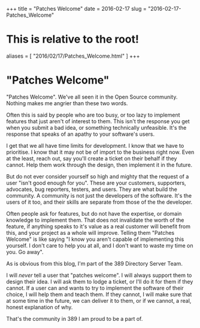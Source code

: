 +++
title = "Patches Welcome"
date = 2016-02-17
slug = "2016-02-17-Patches_Welcome"
# This is relative to the root!
aliases = [ "2016/02/17/Patches_Welcome.html" ]
+++
# \"Patches Welcome\"

\"Patches Welcome\". We\'ve all seen it in the Open Source community.
Nothing makes me angrier than these two words.

Often this is said by people who are too busy, or too lazy to implement
features that just aren\'t of interest to them. This isn\'t the response
you get when you submit a bad idea, or something technically unfeasible.
It\'s the response that speaks of an apathy to your software\'s users.

I get that we all have time limits for development. I know that we have
to prioritise. I know that it may not be of import to the business right
now. Even at the least, reach out, say you\'ll create a ticket on their
behalf if they cannot. Help them work through the design, then implement
it in the future.

But do not ever consider yourself so high and mighty that the request of
a user \"isn\'t good enough for you\". These are your customers,
supporters, advocates, bug reporters, testers, and users. They are what
build the community. A community is not just the developers of the
software. It\'s the users of it too, and their skills are separate from
those of the the developer.

Often people ask for features, but do not have the expertise, or domain
knowledge to implement them. That does not invalidate the worth of the
feature, if anything speaks to it\'s value as a real customer will
benefit from this, and your project as a whole will improve. Telling
them \"Patches Welcome\" is like saying \"I know you aren\'t capable of
implementing this yourself. I don\'t care to help you at all, and I
don\'t want to waste my time on you. Go away\".

As is obvious from this blog, I\'m part of the 389 Directory Server
Team.

I will *never* tell a user that \"patches welcome\". I will always
support them to design their idea. I will ask them to lodge a ticket, or
I\'ll do it for them if they cannot. If a user can and wants to try to
implement the software of their choice, I will help them and teach them.
If they cannot, I will make sure that at some time in the future, we can
deliver it to them, or if we cannot, a real, honest explanation of why.

That\'s the community in 389 I am proud to be a part of.
